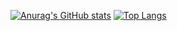 [![Anurag's GitHub stats](https://github-readme-stats.vercel.app/api?username=landonpipkin97&hide=stars&bg_color=282a36&title_color=f8f8f2&border_color=6272a4&icon_color=8be9fd&text_color=bd93f9)](https://github.com/anuraghazra/github-readme-stats)
[![Top Langs](https://github-readme-stats.vercel.app/api/top-langs/?username=landonpipkin97&layout=compact)](https://github.com/anuraghazra/github-readme-stats)
